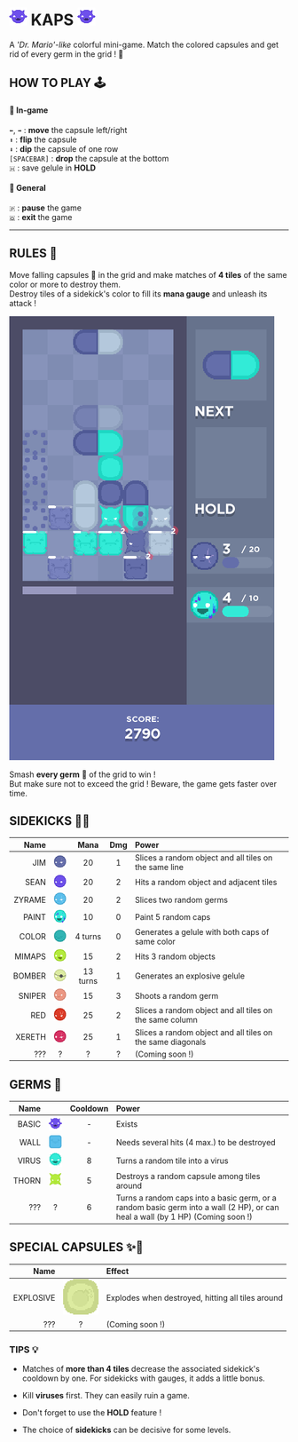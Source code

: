 # ![alt text](android/assets/img/icons/icon.png "hey") KAPS ![alt text](android/assets/img/icons/icon.png "you")

A *'Dr. Mario'-like* colorful mini-game. Match the colored capsules and 
get rid of every germ in the grid ! 🧪

## HOW TO PLAY 🕹

#### 💊 In-game
`⬅`, `➡` : **move** the capsule left/right  
`⬆` : **flip** the capsule  
`⬇` : **dip** the capsule of one row  
`[SPACEBAR]` : **drop** the capsule at the bottom  
`🇭` : save gelule in **HOLD**

#### 💊 General 
`🇵` : **pause** the game  
`🇶` : **exit** the game

---

## RULES 📜
Move falling capsules 💊 in the grid and make matches of **4 tiles** of the same color or more 
to destroy them.  
Destroy tiles of a sidekick's color to fill its **mana gauge** and unleash its attack !

![alt text](android/assets/img/screens/gameplay1.png "Figure 1")

Smash **every germ** 🦠 of the grid to win !  
But make sure not to exceed the grid ! Beware, the game gets faster over time.


## SIDEKICKS 🤜‍🤛
| Name | | Mana | Dmg | Power |  
|---:|:---:|:---:|:---:|:---|   
| JIM    | ![alt text](android/assets/img/sidekicks/Jim_0.png "Jim")       | 20       | 1 | Slices a random object and all tiles on the same line
| SEAN   | ![alt text](android/assets/img/sidekicks/Sean_0.png "Sean")     | 20       | 2 | Hits a random object and adjacent tiles  
| ZYRAME | ![alt text](android/assets/img/sidekicks/Zyrame_0.png "Zyrame") | 20       | 2 | Slices two random germs  
| PAINT  | ![alt text](android/assets/img/sidekicks/Paint_0.png "Paint")   | 10       | 0 | Paint 5 random caps
| COLOR  | ![alt text](android/assets/img/sidekicks/Color_0.png "Color")   | 4 turns  | 0 | Generates a gelule with both caps of same color
| MIMAPS | ![alt text](android/assets/img/sidekicks/Mimaps_0.png "Mimaps") | 15       | 2 | Hits 3 random objects  
| BOMBER | ![alt text](android/assets/img/sidekicks/Bomber_0.png "Bomber") | 13 turns | 1 | Generates an explosive gelule
| SNIPER | ![alt text](android/assets/img/sidekicks/Sniper_0.png "Sniper") | 15       | 3 | Shoots a random germ
| RED    | ![alt text](android/assets/img/sidekicks/Red_0.png "Red")       | 25       | 2 | Slices a random object and all tiles on the same column
| XERETH | ![alt text](android/assets/img/sidekicks/Xereth_0.png "Xereth") | 25       | 1 | Slices a random object and all tiles on the same diagonals  
| ???    | ? | ? | ? | (Coming soon !)

## GERMS 🦠
| Name | | Cooldown | Power |  
|---:|:---:|:---:|:---|   
| BASIC | ![alt text](android/assets/img/1/germs/basic/idle_0.png "Basic") | - | Exists
| WALL  | ![alt text](android/assets/img/2/germs/wall4/idle_0.png "Wall")  | - | Needs several hits (4 max.) to be destroyed
| VIRUS | ![alt text](android/assets/img/5/germs/virus/idle_0.png "Virus") | 8 | Turns a random tile into a virus
| THORN | ![alt text](android/assets/img/4/germs/thorn/idle_0.png "Thorn") | 5 | Destroys a random capsule among tiles around
| ???    | ? | 6 | Turns a random caps into a basic germ, or a random basic germ into a wall (2 HP), or can heal a wall (by 1 HP) (Coming soon !)


## SPECIAL CAPSULES ✨💊
| Name | | Effect |  
|---:|:---:|:---|   
| EXPLOSIVE | ![alt text](android/assets/img/7/caps/bomb_unlinked.png "Explosive") | Explodes when destroyed, hitting all tiles around
| ???       | ? | (Coming soon !)



### TIPS 💡

- Matches of **more than 4 tiles** decrease the associated sidekick's cooldown by one.
  For sidekicks with gauges, it adds a little bonus.
  
- Kill **viruses** first. They can easily ruin a game.

- Don't forget to use the **HOLD** feature !

- The choice of **sidekicks** can be decisive for some levels.